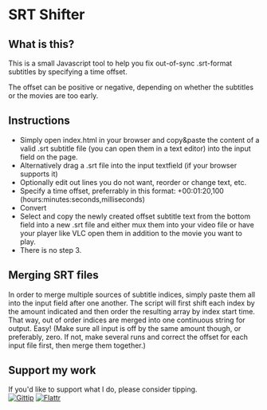 # SRT Shifter

## What is this?

This is a small Javascript tool to help you fix out-of-sync .srt-format subtitles by specifying a time offset.

The offset can be positive or negative, depending on whether the subtitles or the movies are too early.

## Instructions

- Simply open index.html in your browser and copy&paste the content of a valid .srt subtitle file (you can open them in a text editor) into the input field on the page.
- Alternatively drag a .srt file into the input textfield (if your browser supports it)
- Optionally edit out lines you do not want, reorder or change text, etc.
- Specify a time offset, preferrably in this format: +00:01:20,100 (hours:minutes:seconds,milliseconds)
- Convert
- Select and copy the newly created offset subtitle text from the bottom field into a new .srt file and either mux them into your video file or have your player like VLC open them in addition to the movie you want to play.
- There is no step 3.

## Merging SRT files

In order to merge multiple sources of subtitle indices, simply paste them all into the input field after one another. The script will first shift each index by the amount indicated and then order the resulting array by index start time. That way, out of order indices are merged into one continuous string for output. Easy! (Make sure all input is off by the same amount though, or preferably, zero. If not, make several runs and correct the offset for each input file first, then merge them together.)

## Support my work

If you'd like to support what I do, please consider tipping.  
[![Gittip](https://www.dropbox.com/s/23emy7ngeqdnrrc/logo_gittip.png?raw=1)](https://www.gittip.com/oelna/)  [![Flattr](https://www.dropbox.com/s/20legqru72ffddw/logo_flattr.png?raw=1)](https://flattr.com/submit/auto?user_id=oelna&url=https%3A%2F%2Fgithub.com%2Foelna%2Fsrt-shifter&title=srt-shifter&language=en&tags=github&category=software)
